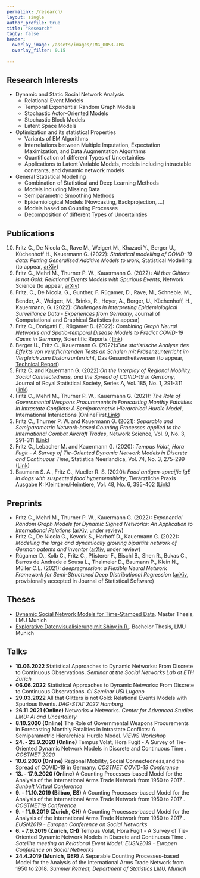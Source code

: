```yaml
---
permalink: /research/
layout: single
author_profile: true
title: "Research"
tagby: false
header:
  overlay_image: /assets/images/IMG_0053.JPG
  overlay_filter: 0.15
  
---
```


Research Interests
---------------

+ Dynamic and Static Social Network Analysis 
  + Relational Event Models
  + Temporal Exponential Random Graph Models 
  + Stochastic Actor-Oriented Models
  + Stochastic Block Models 
  + Latent Space Models 
+ Optimization and its statistical Properties
  + Variants of EM Algorithms 
  + Interrelations between Multiple Imputation, Expectation Maximization, and Data Augmentation Algorithms 
  + Quantification of different Types of Uncertainties    
  + Applications to Latent Variable Models, models including intractable constants, and dynamic network models 
+ General Statistical Modelling 
  + Combination of Statistical and Deep Learning Methods
  + Models including Missing Data
  + Semiparametric Smoothing Methods 
  + Epidemiological Models (Nowcasting, Backprojection, ...)  
  + Models based on Counting Processes
  + Decomposition of different Types of Uncertainties  
  

Publications
---------------

<ol reversed>
<li> Fritz C., De Nicola G., Rave M., Weigert M., Khazaei Y., Berger U.,	K&uuml;chenhoff H., Kauermann G. (2022): <em>Statistical modelling of COVID-19 data: Putting Generalised Additive Models to work</em>, Statistical Modelling (to appear, <a href="https://arxiv.org/abs/2201.02182">arXiv</a>)
   <li>Fritz C., Mehrl M., Thurner P. W., Kauermann G. (2022): <em>All that Glitters is not Gold: Relational Events Models with Spurious Events</em>, Network Science  (to appear, <a href="https://arxiv.org/abs/2109.10348">arXiv</a>) </li>
   <li>Fritz, C., De Nicola, G., Gunther, F. Rügamer, D., Rave, M., Schneble, M., Bender, A., Weigert, M., Brinks, R., Hoyer, A., Berger, U., Küchenhoff, H., Kauermann, G.  (2022): <em>Challenges in Interpreting Epidemiological Surveillance Data - Experiences from Germany</em>, Journal of Computational and Graphical Statistics (to appear) </li>
 <li>Fritz C., Dorigatti E., R&uuml;gamer D. (2022): <em>Combining Graph Neural Networks and Spatio-temporal Disease Models to Predict COVID-19 Cases in Germany</em>, Scientific Reports (
<a href="https://www.nature.com/articles/s41598-022-07757-5">link</a>) </li>
  <li>Berger U., Fritz C., Kauermann G.  (2022):<em>Eine statistische Analyse des Effekts von verpflichtenden Tests an Schulen mit Pr&auml;senzunterricht im Vergleich zum Distanzunterricht</em>, Das Gesundheitswesen (to appear, <a href="https://epub.ub.uni-muenchen.de/76005/1/tr000.pdf">Technical Report</a>)</li>
  <li>Fritz C. and Kauermann G.  (2022):<em>On the Interplay of Regional Mobility, Social Connectedness, and the Spread of COVID-19 in Germany</em>, Journal of Royal Statistical Society, Series A, Vol. 185, No. 1, 291-311 (<a href="https://rss.onlinelibrary.wiley.com/doi/10.1111/rssa.12753">link</a>)
</li>
  <li>Fritz C., Mehrl M., Thurner P. W., Kauermann G. (2021): <em>The Role of Governmental Weapons Procurements in Forecasting Monthly Fatalities in Intrastate Conflicts: A Semiparametric Hierarchical Hurdle Model</em>, International Interactions (OnlineFirst,<a href="https://www.tandfonline.com/doi/full/10.1080/03050629.2022.1993210">Link</a>)
</li>
  <li>Fritz C., Thurner P. W. and Kauermann G. (2021): <em>Separable and Semiparametric Network-based Counting Processes applied to the International Combat Aircraft Trades</em>, Network Science, Vol. 9, No. 3, 291-311 (<a href="https://www.cambridge.org/core/journals/network-science/article/separable-and-semiparametric-networkbased-counting-processes-applied-to-the-international-combat-aircraft-trades/0D57EC7B7E1775B0BEF72BDE101E507F">Link</a>)</li>
  <li>Fritz C., Lebacher M. and Kauermann G. (2020): <em>Tempus Volat, Hora Fugit - A Survey of Tie-Oriented Dynamic Network Models in Discrete and Continuous Time</em>, Statistica Neerlandica, Vol. 74, No. 3, 275-299 (<a href="https://onlinelibrary.wiley.com/doi/full/10.1111/stan.12198">Link</a>)
</li>
 <li> Baumann S. A., Fritz C.,&nbsp;Mueller R. S. (2020): <em>Food antigen-specific IgE in dogs with suspected food hypersensitivity</em>, Tier&auml;rztliche Praxis Ausgabe K: Kleintiere/Heimtiere, Vol. 48, No. 6, 395-402 (<a href="https://www.thieme-connect.de/products/ejournals/abstract/10.1055/a-1274-9210">Link</a>)
  </li>
</ol>

Preprints
---------------

+ Fritz C., Mehrl M., Thurner P. W., Kauermann G. (2022): *Exponential Random Graph Models for Dynamic Signed Networks: An Application to International Relations* ([arXiv](https://arxiv.org/abs/2205.13411), under review)
+ Fritz C., De Nicola G., Kevork S., Harhoff D., Kauermann G. (2022): *Modelling the large and dynamically growing bipartite network of German patents and inventor* ([arXiv](https://arxiv.org/abs/2201.09744), under review)
+ R&uuml;gamer D., Kolb C., Fritz C., Pfisterer F., Bischl B., Shen R., Bukas C., Barros de Andrade e Sousa L., Thalmeier D., Baumann P., Klein N., M&uuml;ller C.L. (2021): *deepregression: a Flexible Neural Network Framework for Semi-Structured Deep Distributional Regression* ([arXiv](https://arxiv.org/abs/2104.02705), provisionally accepted in Journal of Statistical Software)


Theses
---------------
+ [Dynamic Social Network Models for Time-Stamped Data](https://epub.ub.uni-muenchen.de/60292/). Master Thesis, LMU Munich
+ [Explorative Datenvisualisierung mit Shiny in R.](https://epub.ub.uni-muenchen.de/29575/). Bachelor Thesis, LMU Munich


Talks
---------------

+ __10.06.2022__ Statistical Approaches to Dynamic Networks: From Discrete to Continuous Observations. *Seminar at the Social Networks Lab at ETH Zurich*
+ __06.06.2022__ Statistical Approaches to Dynamic Networks: From Discrete to Continuous Observations. *CI Seminar USI Lugano*
+ __29.03.2022__ All that Glitters is not Gold: Relational Events Models with Spurious Events. *DAG-STAT 2022 Hamburg*
+ __26.11.2021 (Online)__ Networks $\neq$ Networks. *Center for Advanced Studies LMU: AI and Uncertainty*
+ __8.10.2020 (Online)__ The Role of Governmental Weapons Procurements in Forecasting Monthly Fatalities in Intrastate Conflicts: A Semiparametric Hierarchical Hurdle Model. *ViEWS Workshop*
+ __24. - 25.9.2020 (Online)__ Tempus Volat, Hora Fugit - A Survey of Tie-Oriented Dynamic Network Models in Discrete and Continuous Time
. *COSTNET 2020*
+ __10.6.2020 (Online)__ Regional Mobility, Social Connectedness,and the Spread of COVID-19 in Germany. *COSTNET COVID-19 Conference*
+ __13. - 17.9.2020 (Online)__ A Counting Processes-based Model for the Analysis of the International Arms Trade Network from 1950 to 2017
. *Sunbelt Virtual Conference*
+ __9. - 11.10.2019 (Bilbao, ES)__ A Counting Processes-based Model for the Analysis of the International Arms Trade Network from 1950 to 2017
. *COSTNET19 Conference*
+ __9. - 11.9.2019 (Zurich, CH)__ A Counting Processes-based Model for the Analysis of the International Arms Trade Network from 1950 to 2017
. *EUSN2019 - Europen Conference on Social Networks*
+ __6. - 7.9.2019 (Zurich, CH)__ Tempus Volat, Hora Fugit - A Survey of Tie-Oriented Dynamic Network Models in Discrete and Continuous Time
. *Satellite meeting on Relational Event Model: EUSN2019 - Europen Conference on Social Networks*
+ __24.4.2019 (Munich, GER)__ A Separable Counting Processes-based Model for the Analysis of the International Arms Trade Network from 1950 to 2018. *Summer Retreat, Department of Statistics LMU, Munich*

